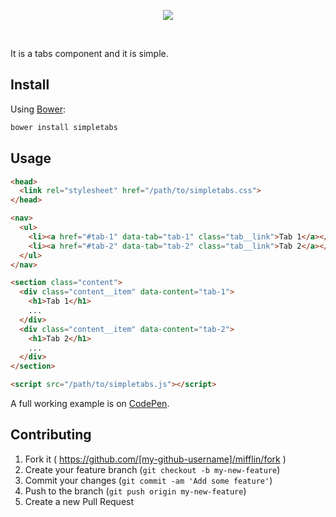<p align="center">
  <img src="http://i.imgur.com/VAGfHGh.png">
</p>
<br>

It is a tabs component and it is simple.

## Install

Using [Bower](http://bower.io):

```bash
bower install simpletabs
```

## Usage

```html
<head>
  <link rel="stylesheet" href="/path/to/simpletabs.css">
</head>

<nav>
  <ul>
    <li><a href="#tab-1" data-tab="tab-1" class="tab__link">Tab 1</a></li>
    <li><a href="#tab-2" data-tab="tab-2" class="tab__link">Tab 2</a></li>
  </ul>
</nav>

<section class="content">
  <div class="content__item" data-content="tab-1">
    <h1>Tab 1</h1>
    ...
  </div>
  <div class="content__item" data-content="tab-2">
    <h1>Tab 2</h1>
    ...
  </div>
</section>

<script src="/path/to/simpletabs.js"></script>
```

A full working example is on [CodePen](http://codepen.io/romulomachado/full/rVYVqr/).

## Contributing

1. Fork it ( https://github.com/[my-github-username]/mifflin/fork )
2. Create your feature branch (`git checkout -b my-new-feature`)
3. Commit your changes (`git commit -am 'Add some feature'`)
4. Push to the branch (`git push origin my-new-feature`)
5. Create a new Pull Request
